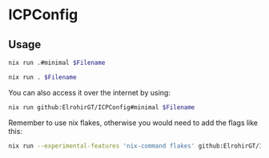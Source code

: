 # ICPConfig

## Usage
```bash
nix run .#minimal $Filename
```

```bash
nix run . $Filename
```


You can also access it over the internet by using:
```bash
nix run github:ElrohirGT/ICPConfig#minimal $Filename
```

Remember to use nix flakes, otherwise you would need to add the flags like this:
```bash
nix run --experimental-features 'nix-command flakes' github:ElrohirGT/ICPConfig#minimal $Filename
```

